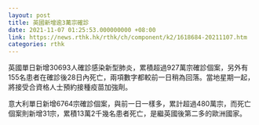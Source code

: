 ```yaml
---
layout: post
title: 英國新增逾3萬宗確診
date: 2021-11-07 01:25:53.000000000 +08:00
link: https://news.rthk.hk/rthk/ch/component/k2/1618684-20211107.htm
categories: rthk
---
```


英國單日新增30693人確診感染新型肺炎，累積超過927萬宗確診個案，另外有155名患者在確診後28日內死亡，兩項數字都較前一日稍為回落。當地星期一起，將接受合資格人士預約接種疫苗加強劑。

意大利單日新增6764宗確診個案，與前一日一樣多，累計超過480萬宗，而死亡個案則新增31宗，累積13萬2千幾名患者死亡，是繼英國後第二多的歐洲國家。
